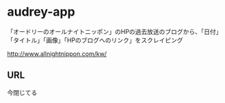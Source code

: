 # audrey-app

「オードリーのオールナイトニッポン」のHPの過去放送のブログから、「日付」「タイトル」「画像」「HPのブログへのリンク」をスクレイピング

http://www.allnightnippon.com/kw/

## URL
今閉じてる
